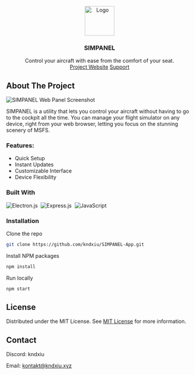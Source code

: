 <div align="center">
  <img
    src="https://simpanel.kndxiu.xyz/favicon.svg"
    alt="Logo"
    width="80"
    height="80"
  />
  <h3 align="center">SIMPANEL</h3>
  <p align="center">
    Control your aircraft with ease from the comfort of your seat. <br />
    <a href="https://simpanel.kndxiu.xyz">Project Website</a>
    <a href="https://simpanel.kndxiu.xyz/contact">Support</a>
  </p>
</div>

## About The Project

![SIMPANEL Web Panel Screenshot](https://i.postimg.cc/V6TQDt2x/3.png)

SIMPANEL is a utility that lets you control your aircraft without having to go to the cockpit all the time. You can manage your flight simulator on any device, right from your web browser, letting you focus on the stunning scenery of MSFS.

### Features:

- Quick Setup
- Instant Updates
- Customizable Interface
- Device Flexibility

### Built With

<div style="display: flex; gap: 0.5rem">
  <img src="https://img.shields.io/badge/Electron-191970?style=for-the-badge&logo=Electron&logoColor=white" alt="Electron.js" />
  <img src="https://img.shields.io/badge/express.js-%23404d59.svg?style=for-the-badge&logo=express&logoColor=%2361DAFB" alt="Express.js" />
  <img src="https://img.shields.io/badge/javascript-%23323330.svg?style=for-the-badge&logo=javascript&logoColor=%23F7DF1E" alt="JavaScript" />
</div>

### Installation
Clone the repo 
```sh
git clone https://github.com/kndxiu/SIMPANEL-App.git
```
Install NPM packages
```sh 
npm install
```
Run locally 
```sh
npm start
```
## License 
Distributed under the MIT License. See [MIT License](https://opensource.org/licenses/MIT) for more information. 
## Contact 
Discord: kndxiu 

Email: kontakt@kndxiu.xyz
